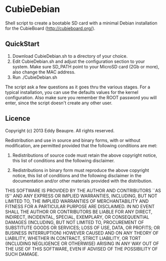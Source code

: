CubieDebian
===========

Shell script to create a bootable SD card with a minimal Debian installation for the CubieBoard (http://cubieboard.org/).

QuickStart
----------

1. Download CubieDebian.sh to a directory of your choice.
2. Edit CubieDebian.sh and adjust the configuration section to your system. Make sure SD_PATH point to your MicroSD card (2Gb or more), also change the MAC address.
3. Run ./CubieDebian.sh

The script ask a few questions as it goes thru the various stages. For a typical installation, you can use the defaults values for the kernel configuration. Also make sure you remember the ROOT password you will enter, since the script doesn't create any other user.

Licence
-------
Copyright (c) 2013 Eddy Beaupre. All rights reserved.

Redistribution and use in source and binary forms, with or without modification, are permitted provided that the following conditions are met:

1. Redistributions of source code must retain the above copyright notice, this list of conditions and the following disclaimer.
 
2. Redistributions in binary form must reproduce the above copyright notice, this list of conditions and the following disclaimer in the documentation and/or other materials provided with the distribution.

THIS SOFTWARE IS PROVIDED BY THE AUTHOR AND CONTRIBUTORS ``AS IS'' AND ANY EXPRESS OR IMPLIED WARRANTIES, INCLUDING, BUT NOT LIMITED TO, THE IMPLIED WARRANTIES OF MERCHANTABILITY AND FITNESS FOR A PARTICULAR PURPOSE ARE DISCLAIMED.  IN NO EVENT SHALL THE AUTHOR OR CONTRIBUTORS BE LIABLE FOR ANY DIRECT, INDIRECT, INCIDENTAL, SPECIAL, EXEMPLARY, OR CONSEQUENTIAL DAMAGES (INCLUDING, BUT NOT LIMITED TO, PROCUREMENT OF SUBSTITUTE GOODS OR SERVICES; LOSS OF USE, DATA, OR PROFITS; OR BUSINESS INTERRUPTION) HOWEVER CAUSED AND ON ANY THEORY OF LIABILITY, WHETHER IN CONTRACT, STRICT LIABILITY, OR TORT (INCLUDING NEGLIGENCE OR OTHERWISE) ARISING IN ANY WAY OUT OF THE USE OF THIS SOFTWARE, EVEN IF ADVISED OF THE POSSIBILITY OF SUCH DAMAGE.
